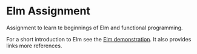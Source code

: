 # Elm Assignment
Assignment to learn te beginnings of Elm and functional programming.

For a short introduction to Elm see the [Elm demonstration][demo]. It also provides links more references.

[demo]: https://github.com/HAN-ASD-DT/elm-demonstration
